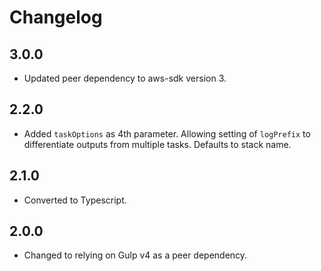 # Changelog


## 3.0.0

- Updated peer dependency to aws-sdk version 3.

## 2.2.0

- Added `taskOptions` as 4th parameter. Allowing setting of `logPrefix` to differentiate
  outputs from multiple tasks. Defaults to stack name.

## 2.1.0

- Converted to Typescript.

## 2.0.0

- Changed to relying on Gulp v4 as a peer dependency.
